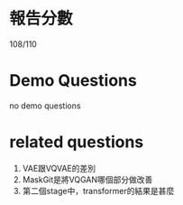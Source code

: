 # 報告分數

108/110

# Demo Questions

no demo questions

# related questions
1. VAE跟VQVAE的差別
2. MaskGit是將VQGAN哪個部分做改善
3. 第二個stage中，transformer的結果是甚麼
